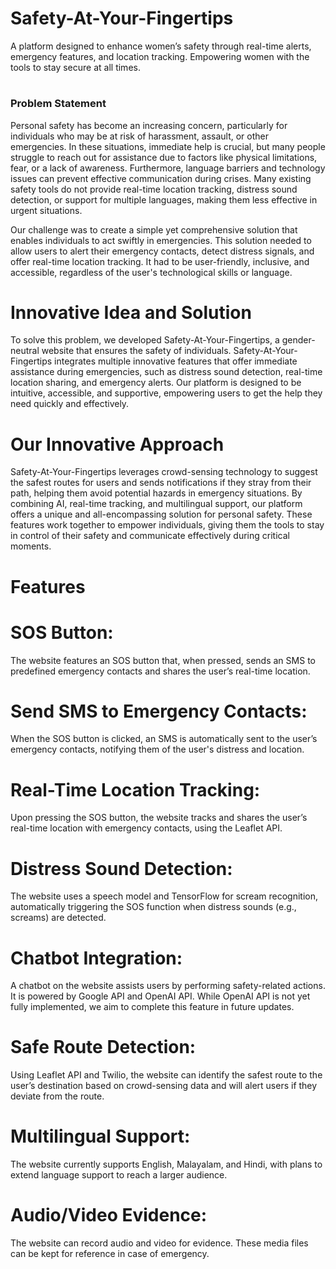 # Safety-At-Your-Fingertips
A platform designed to enhance women’s safety through real-time alerts, emergency features, and location tracking. Empowering women with the tools to stay secure at all times.

# <h3>Problem Statement
Personal safety has become an increasing concern, particularly for individuals who may be at risk of harassment, assault, or other emergencies. In these situations, immediate help is crucial, but many people struggle to reach out for assistance due to factors like physical limitations, fear, or a lack of awareness. Furthermore, language barriers and technology issues can prevent effective communication during crises. Many existing safety tools do not provide real-time location tracking, distress sound detection, or support for multiple languages, making them less effective in urgent situations.

Our challenge was to create a simple yet comprehensive solution that enables individuals to act swiftly in emergencies. This solution needed to allow users to alert their emergency contacts, detect distress signals, and offer real-time location tracking. It had to be user-friendly, inclusive, and accessible, regardless of the user's technological skills or language.

# Innovative Idea and Solution
To solve this problem, we developed Safety-At-Your-Fingertips, a gender-neutral website that ensures the safety of individuals. Safety-At-Your-Fingertips integrates multiple innovative features that offer immediate assistance during emergencies, such as distress sound detection, real-time location sharing, and emergency alerts. Our platform is designed to be intuitive, accessible, and supportive, empowering users to get the help they need quickly and effectively.

# Our Innovative Approach
Safety-At-Your-Fingertips leverages crowd-sensing technology to suggest the safest routes for users and sends notifications if they stray from their path, helping them avoid potential hazards in emergency situations. By combining AI, real-time tracking, and multilingual support, our platform offers a unique and all-encompassing solution for personal safety. These features work together to empower individuals, giving them the tools to stay in control of their safety and communicate effectively during critical moments.

# Features
# SOS Button:
The website features an SOS button that, when pressed, sends an SMS to predefined emergency contacts and shares the user’s real-time location.

# Send SMS to Emergency Contacts:
When the SOS button is clicked, an SMS is automatically sent to the user’s emergency contacts, notifying them of the user's distress and location.

# Real-Time Location Tracking:
Upon pressing the SOS button, the website tracks and shares the user’s real-time location with emergency contacts, using the Leaflet API.

# Distress Sound Detection:
The website uses a speech model and TensorFlow for scream recognition, automatically triggering the SOS function when distress sounds (e.g., screams) are detected.

# Chatbot Integration:
A chatbot on the website assists users by performing safety-related actions. It is powered by Google API and OpenAI API. While OpenAI API is not yet fully implemented, we aim to complete this feature in future updates.

# Safe Route Detection:
Using Leaflet API and Twilio, the website can identify the safest route to the user’s destination based on crowd-sensing data and will alert users if they deviate from the route.

# Multilingual Support:
The website currently supports English, Malayalam, and Hindi, with plans to extend language support to reach a larger audience.

# Audio/Video Evidence:
The website can record audio and video for evidence. These media files can be kept for reference in case of emergency.

